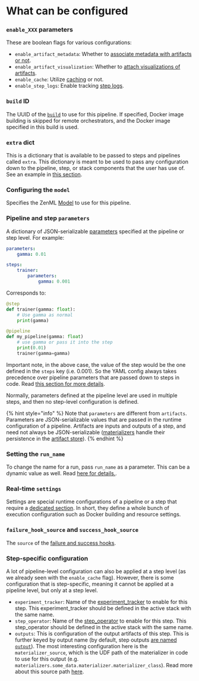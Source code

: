 # What can be configured

### `enable_XXX` parameters

These are boolean flags for various configurations:

* `enable_artifact_metadata`: Whether to [associate metadata with artifacts or not](../handle-data-artifacts/handle-custom-data-types.md#optional-which-metadata-to-extract-for-the-artifact).
* `enable_artifact_visualization`: Whether to [attach visualizations of artifacts](../handle-data-artifacts/visualize-artifacts.md).
* `enable_cache`: Utilize [caching](../overview/control-caching-behavior.md) or not.
* `enable_step_logs`: Enable tracking [step logs](../overview/enable-or-disable-logs-storing.md).

### `build` ID

The UUID of the [`build`](../handle-requirements-and-docker-settings/containerize-your-pipeline.md) to use for this pipeline. If specified, Docker image building is skipped for remote orchestrators, and the Docker image specified in this build is used.

### `extra` dict

This is a dictionary that is available to be passed to steps and pipelines called `extra`. This dictionary is meant to be used to pass any configuration down to the pipeline, step, or stack components that the user has use of. See an example in [this section](what-can-be-configured.md#fetching-configuration).

### Configuring the `model`

Specifies the ZenML [Model](../../user-guide/starter-guide/track-ml-models.md) to use for this pipeline.

### Pipeline and step `parameters`

A dictionary of JSON-serializable [parameters](../use-configuration-files/README.md) specified at the pipeline or step level. For example:

```yaml
parameters:
    gamma: 0.01

steps:
    trainer:
        parameters:
            gamma: 0.001
```

Corresponds to:

```python
@step
def trainer(gamma: float):
    # Use gamma as normal
    print(gamma)

@pipeline
def my_pipeline(gamma: float)
    # use gamma or pass it into the step
    print(0.01)
    trainer(gamma=gamma)
```

Important note, in the above case, the value of the step would be the one defined in the `steps` key (i.e. 0.001). So the YAML config always takes precedence over pipeline parameters that are passed down to steps in code. Read [this section for more details](what-can-be-configured.md#hierarchy-and-precedence).

Normally, parameters defined at the pipeline level are used in multiple steps, and then no step-level configuration is defined.

{% hint style="info" %}
Note that `parameters` are different from `artifacts`. Parameters are JSON-serializable values that are passed in the runtime configuration of a pipeline. Artifacts are inputs and outputs of a step, and need not always be JSON-serializable ([materializers](../handle-data-artifacts/handle-custom-data-types.md) handle their persistence in the [artifact store](../../stacks-and-components/component-guide/artifact-stores/README.md)).
{% endhint %}

### Setting the `run_name`

To change the name for a run, pass `run_name` as a parameter. This can be a dynamic value as well. Read [here for details.](../../user-guide/starter-guide/create-an-ml-pipeline.md).

### Real-time `settings`

Settings are special runtime configurations of a pipeline or a step that require a [dedicated section](../../user-guide/advanced-guide/pipelining-features/pipeline-settings.md). In short, they define a whole bunch of execution configuration such as Docker building and resource settings.

### `failure_hook_source` and `success_hook_source`

The `source` of the [failure and success hooks](../overview/use-failure-success-hooks.md).

### Step-specific configuration

A lot of pipeline-level configuration can also be applied at a step level (as we already seen with the `enable_cache` flag). However, there is some configuration that is step-specific, meaning it cannot be applied at a pipeline level, but only at a step level.

* `experiment_tracker`: Name of the [experiment\_tracker](../../stacks-and-components/component-guide/experiment-trackers/README.md) to enable for this step. This experiment\_tracker should be defined in the active stack with the same name.
* `step_operator`: Name of the [step\_operator](../../stacks-and-components/component-guide/step-operators/README.md) to enable for this step. This step\_operator should be defined in the active stack with the same name.
* `outputs`: This is configuration of the output artifacts of this step. This is further keyed by output name (by default, step outputs [are named `output`](broken-reference)). The most interesting configuration here is the `materializer_source`, which is the UDF path of the materializer in code to use for this output (e.g. `materializers.some_data.materializer.materializer_class`). Read more about this source path [here](../handle-data-artifacts/handle-custom-data-types.md).
